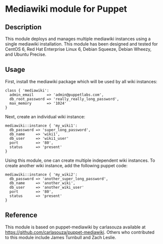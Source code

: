 # Mediawiki module for Puppet

## Description

This module deploys and manages multiple mediawiki instances using a single mediawiki installation. This module has been designed and tested for CentOS 6, Red Hat Enterprise Linux 6, Debian Squeeze, Debian Wheezy, and Ubuntu Precise.

## Usage

First, install the mediawiki package which will be used by all wiki instances:

    class { 'mediawiki':
      admin_email      => 'admin@puppetlabs.com',
      db_root_password => 'really_really_long_password',
      max_memory       => '1024'
    }
    
Next, create an individual wiki instance:

    mediawiki::instance { 'my_wiki1':
      db_password => 'super_long_password',
      db_name     => 'wiki1',
      db_user     => 'wiki1_user'
      port        => '80',
      status      => 'present'
    }

Using this module, one can create multiple independent wiki instances. To create another wiki instance, add the following puppet code:

    mediawiki::instance { 'my_wiki2':
      db_password => 'another_super_long_password',
      db_name     => 'another_wiki',
      db_user     => 'another_wiki_user'
      port        => '80',
      status      => 'present'
    }

## Reference

This module is based on puppet-mediawiki by carlasouza available at
https://github.com/carlasouza/puppet-mediawiki. Others who contributed to this
module include James Turnbull and Zach Leslie.
